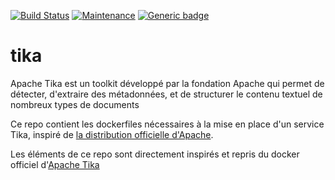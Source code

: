 [![Build Status](https://travis-ci.org/openjusticebe/service_tika.svg?branch=master)](https://travis-ci.org/openjusticebe/service_tika)
[![Maintenance](https://img.shields.io/badge/Maintained%3F-yes-green.svg)](https://GitHub.com/betagouv/andi-matching/graphs/commit-activity)
[![Generic badge](https://img.shields.io/badge/Open-Justice-green.svg)](https://shields.io/)

# tika
Apache Tika est un toolkit développé par la fondation Apache qui permet de détecter, d'extraire des métadonnées, et de structurer le contenu textuel de nombreux types de documents

Ce repo contient les dockerfiles nécessaires à la mise en place d'un service Tika, inspiré de [la distribution officielle d'Apache](https://github.com/apache/tika-docker).

Les éléments de ce repo sont directement inspirés et repris du docker officiel d'[Apache Tika](https://github.com/apache/tika-docker)
